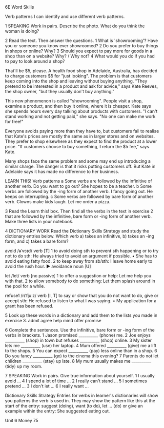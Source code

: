 6E Word Skills

Verb patterns
I can identify and use different verb patterns.

1 SPEAKING Work in pairs. Describe the photo. What do you think the woman is doing?

2 Read the text. Then answer the questions.
1 What is 'showrooming'? Have you or someone you know ever showroomed?
2 Do you prefer to buy things in shops or online? Why?
3 Should you expect to pay more for goods in a shop than on a website? Why? / Why not?
4 What would you do if you had to pay to look around a shop?

That'll be $5, please.
A health food shop in Adelaide, Australia, has decided to charge customers $5 for "just looking". The problem is that customers keep coming into the shop and leaving without buying anything. "They pretend to be interested in a product and ask for advice," says Kate Reeves, the shop owner, "but they usually don't buy anything."

This new phenomenon is called "showrooming". People visit a shop, examine a product, and then buy it online, where it is cheaper. Kate says she spends hours every day talking about products with customers. "I can't stand working and not getting paid," she says. "No one can make me work for free!"

Everyone avoids paying more than they have to, but customers fail to realise that Kate's prices are mostly the same as in larger stores and on websites. They prefer to shop elsewhere as they expect to find the product at a lower price. "If customers choose to buy something, I return the $5 fee," says Kate.

Many shops face the same problem and some may end up introducing a similar charge. The danger is that it risks putting customers off. But Kate in Adelaide says it has made no difference to her business.

LEARN THIS! Verb patterns
a Some verbs are followed by the infinitive of another verb.
   Do you want to go out? She hopes to be a teacher.
b Some verbs are followed by the -ing form of another verb.
   I fancy going out. He keeps on interrupting.
c Some verbs are followed by bare form of another verb.
   Clowns make kids laugh.
   Let me order a pizza.

3 Read the Learn this! box. Then find all the verbs in the text in exercise 2 that are followed by the infinitive, bare form or -ing form of another verb. Make three lists in your notebook.

4 DICTIONARY WORK Read the Dictionary Skills Strategy and study the dictionary entries below. Which verb a) takes an infinitive, b) takes an -ing form, and c) takes a bare form?

avoid /əˈvɔɪd/ verb [T] 1 to avoid doing sth to prevent sth happening or to try not to do sth: He always tried to avoid an argument if possible. • She has to avoid eating fatty food. 2 to keep away from sb/sth: I leave home early to avoid the rush hour. ► avoidance noun [U]

let /let/ verb [no passive] 1 to offer a suggestion or help: Let me help you with that. 2 to allow somebody to do something: Let them splash around in the pool for a while.

refuse1 /rɪˈfjuːz/ verb [I, T] to say or show that you do not want to do, give or accept sth: He refused to listen to what I was saying. • My application for a grant has been refused.

5 Look up these words in a dictionary and add them to the lists you made in exercise 3.
admit   agree   help   mind   offer   promise

6 Complete the sentences. Use the infinitive, bare form or -ing form of the verbs in brackets.
1 Jason promised __________ (phone) me.
2 Joe enjoys __________ (shop) in town but refuses __________ (shop) online.
3 My sister lets me __________ (use) her laptop.
4 Mum offered __________ (give) me a lift to the shops.
5 You can expect __________ (pay) less online than in a shop.
6 Do you fancy __________ (go) to the cinema this evening?
7 Parents do not let children __________ (stay) up late.
8 My mum usually makes me __________ (tidy) up my room.

7 SPEAKING Work in pairs. Give true information about yourself.
1 I usually avoid ...        4 I spend a lot of time ...
2 I really can't stand ...   5 I sometimes pretend ...
3 I don't let ...            6 I really want ...

Dictionary Skills Strategy
Entries for verbs in learner's dictionaries will show you patterns the verb is used in. They may show the pattern like this at the start of the entry: suggest (doing), want (to do), let ... (do) or give an example within the entry: She suggested eating out.

Unit 6 Money 75